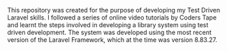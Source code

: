 This repository was created for the purpose of developing my Test Driven Laravel skills. I followed a series of online video tutorials by Coders Tape and learnt the steps involved in developing a library system using test driven development. The system was developed using the most recent version of the Laravel Framework, which at the time was version 8.83.27.

